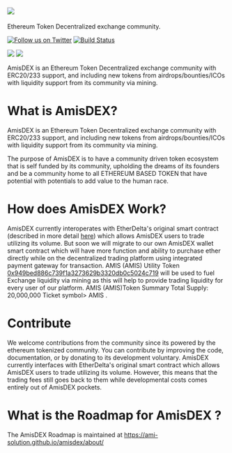 # <img src="https://github.com/amis-erc20/amisdex.github.io/blob/master/images/AMIS-logo.png"/>
Ethereum Token Decentralized exchange community.

[![Follow us on Twitter](https://img.shields.io/badge/follow-Twitter-blue.svg)](https://twitter.com/AMIS_ERC20)
[![Build Status](https://travis-ci.org/voBits/vobits.github.io.svg?branch=master)](https://travis-ci.org/voBits/vobits.github.io)



<a href="https://plasnerd.github.io/PEHTML/" target="blank"><img src="https://img.shields.io/badge/built%20with-PEHTML%20(v2)-295596.svg"></a>
<a href="https://plasnerd.github.io/Framework.js/" target="blank"><img src="https://img.shields.io/badge/built%20in-Framework.js%20(r1)-00A185.svg"></a>

AmisDEX is an Ethereum Token Decentralized exchange community with ERC20/233 support, and including new tokens from airdrops/bounties/ICOs with liquidity support from its community via mining.


# What is AmisDEX?
AmisDEX is an Ethereum Token Decentralized exchange community with ERC20/233 support, and including new tokens from airdrops/bounties/ICOs with liquidity support from its community via mining.


The purpose of AmisDEX is to have a community driven token ecosystem that is self funded by its community, upholding the dreams of its founders and be a community home to all ETHEREUM BASED TOKEN that have potential with potentials to add value to the human race.


# How does AmisDEX Work?
AmisDEX currently interoperates with EtherDelta's original smart contract (described in more detail [here](https://www.reddit.com/r/EtherDelta/comments/6kdiyl/smart_contract_overview/)) which allows AmisDEX users to trade utilizing its volume. But soon we will migrate to our own  AmisDEX wallet smart contract which will  have more function and ability to purchase ether directly while on the decentralized trading platform using integrated payment gateway for transaction.
AMIS (AMIS) Utility Token [0x949bed886c739f1a3273629b3320db0c5024c719](https://etherscan.io/token/0x949bed886c739f1a3273629b3320db0c5024c719) will be used to fuel Exchange liquidity via mining as this will help to provide trading liquidity for every user of our platform.
AMIS (AMIS)Token Summary
Total Supply:	20,000,000 
Ticket symbol> AMIS
.


# Contribute
We welcome contributions from the community since its powered by the ethereum tokenized community. You can contribute by improving the code, documentation, or by donating to its  development voluntary. 
AmisDEX currently interfaces with EtherDelta's original smart contract which allows AmisDEX users to trade utilizing its volume. However, this means that the trading fees still goes back to them while developmental costs comes entirely out of AmisDEX pockets. 
 

# What is the Roadmap for AmisDEX ?
The AmisDEX Roadmap is maintained at https://ami-solution.github.io/amisdex/about/
